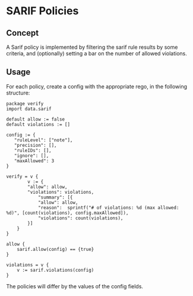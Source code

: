 
# SARIF Policies

## Concept
A Sarif policy is implemented by filtering the sarif rule results by some criteria, and (optionally) setting a bar on the number of allowed violations.

## Usage
For each policy, create a config with the appropriate rego, in the following structure:

```rego
package verify
import data.sarif

default allow := false
default violations := []

config := {
   "ruleLevel": ["note"],
   "precision": [],
   "ruleIDs": [],
   "ignore": [],
   "maxAllowed": 3
}

verify = v {
        v := {
        "allow": allow,
        "violations": violations,
            "summary": [{
            "allow": allow,
            "reason":  sprintf("# of violations: %d (max allowed: %d)", [count(violations), config.maxAllowed]),
            "violations": count(violations),
        }]
    }
}

allow {
    sarif.allow(config) == {true}
}

violations = v {
    v := sarif.violations(config)
}

```

The policies will differ by the values of the config fields.
